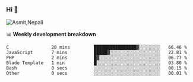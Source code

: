 ### Hi 👋

![Asmit,Nepali](https://media.giphy.com/media/L8K62iTDkzGX6/giphy.gif)
<!--
**asmit99nepali/asmit99nepali** is a ✨ _special_ ✨ repository because its `README.md` (this file) appears on your GitHub profile.

Here are some ideas to get you started:

- 🔭 I’m currently working on ...
- 🌱 I’m currently learning ...
- 👯 I’m looking to collaborate on ...
- 🤔 I’m looking for help with ...
- 💬 Ask me about ...
- 📫 How to reach me: ...
- 😄 Pronouns: ...
- ⚡ Fun fact: ...
-->


📊 **Weekly development breakdown**
<!--START_SECTION:waka-->

```text
C                20 mins         ████████████████▓░░░░░░░░   66.46 %
JavaScript       7 mins          █████▓░░░░░░░░░░░░░░░░░░░   22.81 %
PHP              2 mins          █▓░░░░░░░░░░░░░░░░░░░░░░░   06.77 %
Blade Template   1 min           █░░░░░░░░░░░░░░░░░░░░░░░░   03.80 %
Bash             0 secs          ░░░░░░░░░░░░░░░░░░░░░░░░░   00.15 %
Other            0 secs          ░░░░░░░░░░░░░░░░░░░░░░░░░   00.01 %
```

<!--END_SECTION:waka-->

